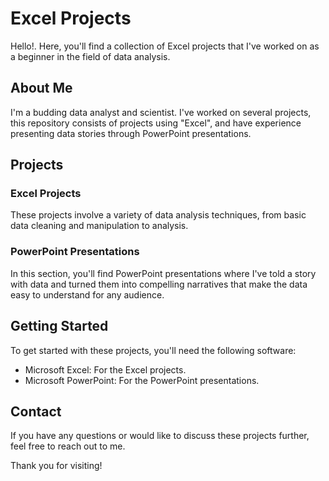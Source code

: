 # Excel Projects

Hello!. Here, you'll find a collection of Excel projects that I've worked on as a beginner in the field of data analysis.

## About Me

I'm a budding data analyst and scientist. I've worked on several projects, this repository consists of projects using "Excel", and have experience presenting data stories through PowerPoint presentations.

## Projects

### Excel Projects
These projects involve a variety of data analysis techniques, from basic data cleaning and manipulation to analysis.

### PowerPoint Presentations

In this section, you'll find PowerPoint presentations where I've told a story with data and turned them into compelling narratives that make the data easy to understand for any audience.

## Getting Started

To get started with these projects, you'll need the following software:

- Microsoft Excel: For the Excel projects.
- Microsoft PowerPoint: For the PowerPoint presentations.

## Contact

If you have any questions or would like to discuss these projects further, feel free to reach out to me.

Thank you for visiting!
